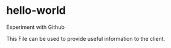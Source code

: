 # hello-world
Experiment with Github

This File can be used to provide useful information to the client.
